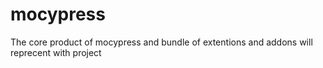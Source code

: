 # mocypress
The core product of mocypress and bundle of extentions and addons will reprecent with project
